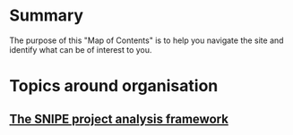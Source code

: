 # Summary

The purpose of this "Map of Contents" is to help you navigate the site and identify what can be of interest to you.

# Topics around organisation

## [The SNIPE project analysis framework](./Proj_Mgt/SNIPE_Intro.md)
